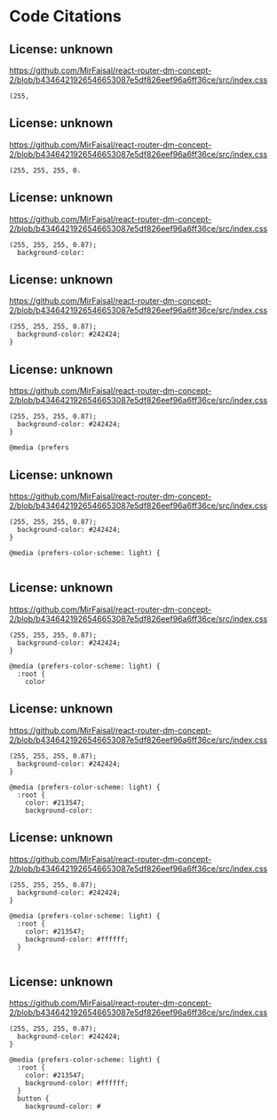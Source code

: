 # Code Citations

## License: unknown
https://github.com/MirFaisal/react-router-dm-concept-2/blob/b4346421926546653087e5df826eef96a6ff36ce/src/index.css

```
(255, 
```


## License: unknown
https://github.com/MirFaisal/react-router-dm-concept-2/blob/b4346421926546653087e5df826eef96a6ff36ce/src/index.css

```
(255, 255, 255, 0.
```


## License: unknown
https://github.com/MirFaisal/react-router-dm-concept-2/blob/b4346421926546653087e5df826eef96a6ff36ce/src/index.css

```
(255, 255, 255, 0.87);
  background-color:
```


## License: unknown
https://github.com/MirFaisal/react-router-dm-concept-2/blob/b4346421926546653087e5df826eef96a6ff36ce/src/index.css

```
(255, 255, 255, 0.87);
  background-color: #242424;
}
```


## License: unknown
https://github.com/MirFaisal/react-router-dm-concept-2/blob/b4346421926546653087e5df826eef96a6ff36ce/src/index.css

```
(255, 255, 255, 0.87);
  background-color: #242424;
}

@media (prefers
```


## License: unknown
https://github.com/MirFaisal/react-router-dm-concept-2/blob/b4346421926546653087e5df826eef96a6ff36ce/src/index.css

```
(255, 255, 255, 0.87);
  background-color: #242424;
}

@media (prefers-color-scheme: light) {
  
```


## License: unknown
https://github.com/MirFaisal/react-router-dm-concept-2/blob/b4346421926546653087e5df826eef96a6ff36ce/src/index.css

```
(255, 255, 255, 0.87);
  background-color: #242424;
}

@media (prefers-color-scheme: light) {
  :root {
    color
```


## License: unknown
https://github.com/MirFaisal/react-router-dm-concept-2/blob/b4346421926546653087e5df826eef96a6ff36ce/src/index.css

```
(255, 255, 255, 0.87);
  background-color: #242424;
}

@media (prefers-color-scheme: light) {
  :root {
    color: #213547;
    background-color:
```


## License: unknown
https://github.com/MirFaisal/react-router-dm-concept-2/blob/b4346421926546653087e5df826eef96a6ff36ce/src/index.css

```
(255, 255, 255, 0.87);
  background-color: #242424;
}

@media (prefers-color-scheme: light) {
  :root {
    color: #213547;
    background-color: #ffffff;
  }
  
```


## License: unknown
https://github.com/MirFaisal/react-router-dm-concept-2/blob/b4346421926546653087e5df826eef96a6ff36ce/src/index.css

```
(255, 255, 255, 0.87);
  background-color: #242424;
}

@media (prefers-color-scheme: light) {
  :root {
    color: #213547;
    background-color: #ffffff;
  }
  button {
    background-color: #
```

